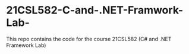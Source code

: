 # 21CSL582-C-and-.NET-Framwork-Lab-
This repo contains the code for the course 21CSL582 (C# and .NET Framework Lab) 
